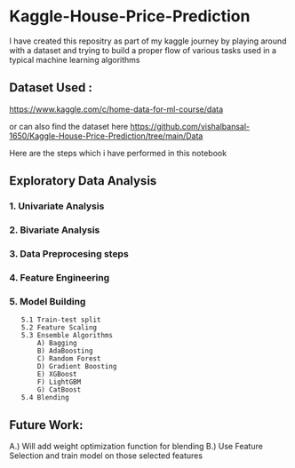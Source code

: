 # Kaggle-House-Price-Prediction

I have created this repositry as part of my kaggle journey by playing around with a dataset and trying to build a proper flow of various tasks used in a typical machine learning algorithms 

## Dataset Used : 
https://www.kaggle.com/c/home-data-for-ml-course/data

or can also find the dataset here 
https://github.com/vishalbansal-1650/Kaggle-House-Price-Prediction/tree/main/Data

Here are the steps which i have performed in this notebook 

## Exploratory Data Analysis 
  ### 1. Univariate Analysis
  ### 2. Bivariate Analysis
  ### 3. Data Preprocesing steps
  ### 4. Feature Engineering
  ### 5. Model Building
       5.1 Train-test split
       5.2 Feature Scaling
       5.3 Ensemble Algorithms 
           A) Bagging
           B) AdaBoosting
           C) Random Forest
           D) Gradient Boosting
           E) XGBoost
           F) LightGBM
           G) CatBoost
       5.4 Blending
       
## Future Work:
A.) Will add weight optimization function for blending
B.) Use Feature Selection and train model on those selected features


      
  
